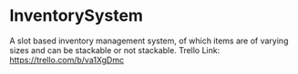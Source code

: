 # InventorySystem
 A slot based inventory management system, of which items are of varying sizes and can be stackable or not stackable.
Trello Link: https://trello.com/b/va1XgDmc
